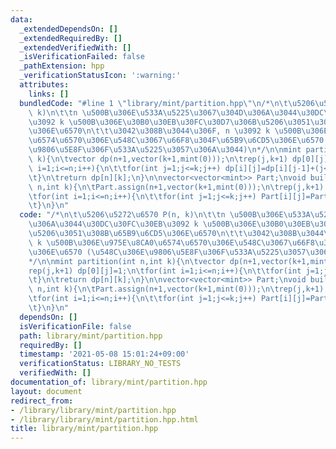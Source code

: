 ```yaml
---
data:
  _extendedDependsOn: []
  _extendedRequiredBy: []
  _extendedVerifiedWith: []
  _isVerificationFailed: false
  _pathExtension: hpp
  _verificationStatusIcon: ':warning:'
  attributes:
    links: []
  bundledCode: "#line 1 \"library/mint/partition.hpp\"\n/*\n\t\u5206\u5272\u6570 P(n,\
    \ k)\n\t\tn \u500B\u306E\u533A\u5225\u3067\u304D\u306A\u3044\u30DC\u30FC\u30EB\
    \u3092 k \u500B\u306E\u30B0\u30EB\u30FC\u30D7\u306B\u5206\u3051\u308B\u65B9\u6CD5\
    \u306E\u6570\n\t\t\u3042\u308B\u3044\u306F, n \u3092 k \u500B\u306E\u975E\u8CA0\
    \u6574\u6570\u306E\u548C\u3067\u66F8\u304F\u65B9\u6CD5\u306E\u6570 (\u548C\u306E\
    \u9806\u5E8F\u306F\u533A\u5225\u3057\u306A\u3044)\n*/\n\nmint partition(int n,int\
    \ k){\n\tvector dp(n+1,vector(k+1,mint(0)));\n\trep(j,k+1) dp[0][j]=1;\n\tfor(int\
    \ i=1;i<=n;i++){\n\t\tfor(int j=1;j<=k;j++) dp[i][j]=dp[i][j-1]+(j<=i?dp[i-j][j]:0);\n\
    \t}\n\treturn dp[n][k];\n}\n\nvector<vector<mint>> Part;\nvoid build_partition(int\
    \ n,int k){\n\tPart.assign(n+1,vector(k+1,mint(0)));\n\trep(j,k+1) Part[0][j]=1;\n\
    \tfor(int i=1;i<=n;i++){\n\t\tfor(int j=1;j<=k;j++) Part[i][j]=Part[i][j-1]+(j<=i?Part[i-j][j]:0);\n\
    \t}\n}\n"
  code: "/*\n\t\u5206\u5272\u6570 P(n, k)\n\t\tn \u500B\u306E\u533A\u5225\u3067\u304D\
    \u306A\u3044\u30DC\u30FC\u30EB\u3092 k \u500B\u306E\u30B0\u30EB\u30FC\u30D7\u306B\
    \u5206\u3051\u308B\u65B9\u6CD5\u306E\u6570\n\t\t\u3042\u308B\u3044\u306F, n \u3092\
    \ k \u500B\u306E\u975E\u8CA0\u6574\u6570\u306E\u548C\u3067\u66F8\u304F\u65B9\u6CD5\
    \u306E\u6570 (\u548C\u306E\u9806\u5E8F\u306F\u533A\u5225\u3057\u306A\u3044)\n\
    */\n\nmint partition(int n,int k){\n\tvector dp(n+1,vector(k+1,mint(0)));\n\t\
    rep(j,k+1) dp[0][j]=1;\n\tfor(int i=1;i<=n;i++){\n\t\tfor(int j=1;j<=k;j++) dp[i][j]=dp[i][j-1]+(j<=i?dp[i-j][j]:0);\n\
    \t}\n\treturn dp[n][k];\n}\n\nvector<vector<mint>> Part;\nvoid build_partition(int\
    \ n,int k){\n\tPart.assign(n+1,vector(k+1,mint(0)));\n\trep(j,k+1) Part[0][j]=1;\n\
    \tfor(int i=1;i<=n;i++){\n\t\tfor(int j=1;j<=k;j++) Part[i][j]=Part[i][j-1]+(j<=i?Part[i-j][j]:0);\n\
    \t}\n}\n"
  dependsOn: []
  isVerificationFile: false
  path: library/mint/partition.hpp
  requiredBy: []
  timestamp: '2021-05-08 15:01:24+09:00'
  verificationStatus: LIBRARY_NO_TESTS
  verifiedWith: []
documentation_of: library/mint/partition.hpp
layout: document
redirect_from:
- /library/library/mint/partition.hpp
- /library/library/mint/partition.hpp.html
title: library/mint/partition.hpp
---
```

